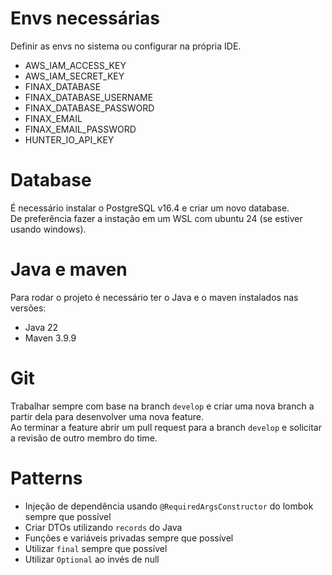 # Envs necessárias

Definir as envs no sistema ou configurar na própria IDE.

- AWS_IAM_ACCESS_KEY
- AWS_IAM_SECRET_KEY
- FINAX_DATABASE
- FINAX_DATABASE_USERNAME
- FINAX_DATABASE_PASSWORD
- FINAX_EMAIL
- FINAX_EMAIL_PASSWORD
- HUNTER_IO_API_KEY

# Database

É necessário instalar o PostgreSQL v16.4 e criar um novo database.  
De preferência fazer a instação em um WSL com ubuntu 24 (se estiver usando windows).

# Java e maven

Para rodar o projeto é necessário ter o Java e o maven instalados nas versões:

- Java 22
- Maven 3.9.9

# Git

Trabalhar sempre com base na branch `develop` e criar uma nova branch a partir dela para desenvolver uma nova feature.  
Ao terminar a feature abrir um pull request para a branch `develop` e solicitar a revisão de outro membro do time.

# Patterns

- Injeção de dependência usando `@RequiredArgsConstructor` do lombok sempre que possível
- Criar DTOs utilizando `records` do Java
- Funções e variáveis privadas sempre que possível
- Utilizar `final` sempre que possível
- Utilizar `Optional` ao invés de null
